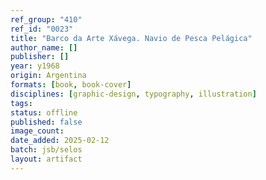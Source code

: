```yaml
---
ref_group: "410"
ref_id: "0023"
title: "Barco da Arte Xávega. Navio de Pesca Pelágica"
author_name: []
publisher: []
year: y1968
origin: Argentina
formats: [book, book-cover]
disciplines: [graphic-design, typography, illustration]
tags:
status: offline
published: false
image_count:
date_added: 2025-02-12
batch: jsb/selos
layout: artifact
---
```

